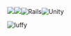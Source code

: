 
<img src="https://img.shields.io/badge/javascript%20-%23323330.svg?&style=for-the-badge&logo=javascript&logoColor=%23F7DF1E"/><img src="https://img.shields.io/badge/python%20-%2314354C.svg?&style=for-the-badge&logo=python&logoColor=white"/>![Rails](https://img.shields.io/badge/rails-%23CC0000.svg?style=for-the-badge&logo=ruby-on-rails&logoColor=white)![Unity](https://img.shields.io/badge/unity-%23000000.svg?style=for-the-badge&logo=unity&logoColor=white)


![luffy](https://media.giphy.com/media/v1.Y2lkPTc5MGI3NjExZDdmMXR0cDF5MGtpb3BwOXgza3NzNjR6ZTIzcjF6aGFmemZvazRzcyZlcD12MV9pbnRlcm5hbF9naWZfYnlfaWQmY3Q9Zw/Rx8H5yTo36LLy/giphy.gif)
